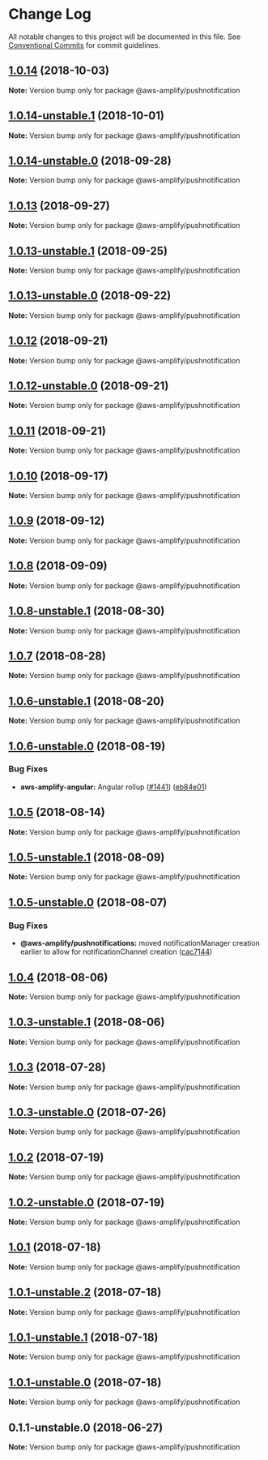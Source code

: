 # Change Log

All notable changes to this project will be documented in this file.
See [Conventional Commits](https://conventionalcommits.org) for commit guidelines.

<a name="1.0.14"></a>
## [1.0.14](https://github.com/aws/aws-amplify/compare/@aws-amplify/pushnotification@1.0.14-unstable.1...@aws-amplify/pushnotification@1.0.14) (2018-10-03)




**Note:** Version bump only for package @aws-amplify/pushnotification

<a name="1.0.14-unstable.1"></a>
## [1.0.14-unstable.1](https://github.com/aws/aws-amplify/compare/@aws-amplify/pushnotification@1.0.14-unstable.0...@aws-amplify/pushnotification@1.0.14-unstable.1) (2018-10-01)




**Note:** Version bump only for package @aws-amplify/pushnotification

<a name="1.0.14-unstable.0"></a>
## [1.0.14-unstable.0](https://github.com/aws/aws-amplify/compare/@aws-amplify/pushnotification@1.0.13...@aws-amplify/pushnotification@1.0.14-unstable.0) (2018-09-28)




**Note:** Version bump only for package @aws-amplify/pushnotification

<a name="1.0.13"></a>
## [1.0.13](https://github.com/aws/aws-amplify/compare/@aws-amplify/pushnotification@1.0.13-unstable.1...@aws-amplify/pushnotification@1.0.13) (2018-09-27)




**Note:** Version bump only for package @aws-amplify/pushnotification

<a name="1.0.13-unstable.1"></a>
## [1.0.13-unstable.1](https://github.com/aws/aws-amplify/compare/@aws-amplify/pushnotification@1.0.13-unstable.0...@aws-amplify/pushnotification@1.0.13-unstable.1) (2018-09-25)




**Note:** Version bump only for package @aws-amplify/pushnotification

<a name="1.0.13-unstable.0"></a>
## [1.0.13-unstable.0](https://github.com/aws/aws-amplify/compare/@aws-amplify/pushnotification@1.0.12...@aws-amplify/pushnotification@1.0.13-unstable.0) (2018-09-22)




**Note:** Version bump only for package @aws-amplify/pushnotification

<a name="1.0.12"></a>
## [1.0.12](https://github.com/aws/aws-amplify/compare/@aws-amplify/pushnotification@1.0.12-unstable.0...@aws-amplify/pushnotification@1.0.12) (2018-09-21)




**Note:** Version bump only for package @aws-amplify/pushnotification

<a name="1.0.12-unstable.0"></a>
## [1.0.12-unstable.0](https://github.com/aws/aws-amplify/compare/@aws-amplify/pushnotification@1.0.10...@aws-amplify/pushnotification@1.0.12-unstable.0) (2018-09-21)




**Note:** Version bump only for package @aws-amplify/pushnotification

<a name="1.0.11"></a>
## [1.0.11](https://github.com/aws/aws-amplify/compare/@aws-amplify/pushnotification@1.0.10...@aws-amplify/pushnotification@1.0.11) (2018-09-21)




**Note:** Version bump only for package @aws-amplify/pushnotification

<a name="1.0.10"></a>
## [1.0.10](https://github.com/aws/aws-amplify/compare/@aws-amplify/pushnotification@1.0.9...@aws-amplify/pushnotification@1.0.10) (2018-09-17)




**Note:** Version bump only for package @aws-amplify/pushnotification

<a name="1.0.9"></a>
## [1.0.9](https://github.com/aws/aws-amplify/compare/@aws-amplify/pushnotification@1.0.8...@aws-amplify/pushnotification@1.0.9) (2018-09-12)




**Note:** Version bump only for package @aws-amplify/pushnotification

<a name="1.0.8"></a>
## [1.0.8](https://github.com/aws/aws-amplify/compare/@aws-amplify/pushnotification@1.0.7...@aws-amplify/pushnotification@1.0.8) (2018-09-09)




**Note:** Version bump only for package @aws-amplify/pushnotification

<a name="1.0.8-unstable.1"></a>
## [1.0.8-unstable.1](https://github.com/aws/aws-amplify/compare/@aws-amplify/pushnotification@1.0.7...@aws-amplify/pushnotification@1.0.8-unstable.1) (2018-08-30)




**Note:** Version bump only for package @aws-amplify/pushnotification

<a name="1.0.7"></a>
## [1.0.7](https://github.com/aws/aws-amplify/compare/@aws-amplify/pushnotification@1.0.6-unstable.1...@aws-amplify/pushnotification@1.0.7) (2018-08-28)




**Note:** Version bump only for package @aws-amplify/pushnotification

<a name="1.0.6-unstable.1"></a>
## [1.0.6-unstable.1](https://github.com/aws/aws-amplify/compare/@aws-amplify/pushnotification@1.0.6-unstable.0...@aws-amplify/pushnotification@1.0.6-unstable.1) (2018-08-20)




**Note:** Version bump only for package @aws-amplify/pushnotification

<a name="1.0.6-unstable.0"></a>
## [1.0.6-unstable.0](https://github.com/aws/aws-amplify/compare/@aws-amplify/pushnotification@1.0.5...@aws-amplify/pushnotification@1.0.6-unstable.0) (2018-08-19)


### Bug Fixes

* **aws-amplify-angular:** Angular rollup ([#1441](https://github.com/aws/aws-amplify/issues/1441)) ([eb84e01](https://github.com/aws/aws-amplify/commit/eb84e01))




<a name="1.0.5"></a>
## [1.0.5](https://github.com/aws/aws-amplify/compare/@aws-amplify/pushnotification@1.0.5-unstable.1...@aws-amplify/pushnotification@1.0.5) (2018-08-14)




**Note:** Version bump only for package @aws-amplify/pushnotification

<a name="1.0.5-unstable.1"></a>
## [1.0.5-unstable.1](https://github.com/aws/aws-amplify/compare/@aws-amplify/pushnotification@1.0.5-unstable.0...@aws-amplify/pushnotification@1.0.5-unstable.1) (2018-08-09)




**Note:** Version bump only for package @aws-amplify/pushnotification

<a name="1.0.5-unstable.0"></a>
## [1.0.5-unstable.0](https://github.com/aws/aws-amplify/compare/@aws-amplify/pushnotification@1.0.4...@aws-amplify/pushnotification@1.0.5-unstable.0) (2018-08-07)


### Bug Fixes

* **@aws-amplify/pushnotifications:** moved notificationManager creation earlier to allow for notificationChannel creation ([cac7144](https://github.com/aws/aws-amplify/commit/cac7144))




<a name="1.0.4"></a>
## [1.0.4](https://github.com/aws/aws-amplify/compare/@aws-amplify/pushnotification@1.0.3-unstable.1...@aws-amplify/pushnotification@1.0.4) (2018-08-06)




**Note:** Version bump only for package @aws-amplify/pushnotification

<a name="1.0.3-unstable.1"></a>
## [1.0.3-unstable.1](https://github.com/aws/aws-amplify/compare/@aws-amplify/pushnotification@1.0.3...@aws-amplify/pushnotification@1.0.3-unstable.1) (2018-08-06)




**Note:** Version bump only for package @aws-amplify/pushnotification

<a name="1.0.3"></a>
## [1.0.3](https://github.com/aws/aws-amplify/compare/@aws-amplify/pushnotification@1.0.3-unstable.0...@aws-amplify/pushnotification@1.0.3) (2018-07-28)




**Note:** Version bump only for package @aws-amplify/pushnotification

<a name="1.0.3-unstable.0"></a>
## [1.0.3-unstable.0](https://github.com/aws/aws-amplify/compare/@aws-amplify/pushnotification@1.0.2...@aws-amplify/pushnotification@1.0.3-unstable.0) (2018-07-26)




**Note:** Version bump only for package @aws-amplify/pushnotification

<a name="1.0.2"></a>
## [1.0.2](https://github.com/aws/aws-amplify/compare/@aws-amplify/pushnotification@1.0.2-unstable.0...@aws-amplify/pushnotification@1.0.2) (2018-07-19)




**Note:** Version bump only for package @aws-amplify/pushnotification

<a name="1.0.2-unstable.0"></a>
## [1.0.2-unstable.0](https://github.com/aws/aws-amplify/compare/@aws-amplify/pushnotification@1.0.1...@aws-amplify/pushnotification@1.0.2-unstable.0) (2018-07-19)




**Note:** Version bump only for package @aws-amplify/pushnotification

<a name="1.0.1"></a>
## [1.0.1](https://github.com/aws/aws-amplify/compare/@aws-amplify/pushnotification@1.0.1-unstable.2...@aws-amplify/pushnotification@1.0.1) (2018-07-18)




**Note:** Version bump only for package @aws-amplify/pushnotification

<a name="1.0.1-unstable.2"></a>
## [1.0.1-unstable.2](https://github.com/aws/aws-amplify/compare/@aws-amplify/pushnotification@1.0.1-unstable.1...@aws-amplify/pushnotification@1.0.1-unstable.2) (2018-07-18)




**Note:** Version bump only for package @aws-amplify/pushnotification

<a name="1.0.1-unstable.1"></a>
## [1.0.1-unstable.1](https://github.com/aws/aws-amplify/compare/@aws-amplify/pushnotification@1.0.1...@aws-amplify/pushnotification@1.0.1-unstable.1) (2018-07-18)




**Note:** Version bump only for package @aws-amplify/pushnotification

<a name="1.0.1-unstable.0"></a>
## [1.0.1-unstable.0](https://github.com/aws/aws-amplify/compare/@aws-amplify/pushnotification@1.0.1...@aws-amplify/pushnotification@1.0.1-unstable.0) (2018-07-18)




**Note:** Version bump only for package @aws-amplify/pushnotification

<a name="0.1.1-unstable.0"></a>
## 0.1.1-unstable.0 (2018-06-27)




**Note:** Version bump only for package @aws-amplify/pushnotification
